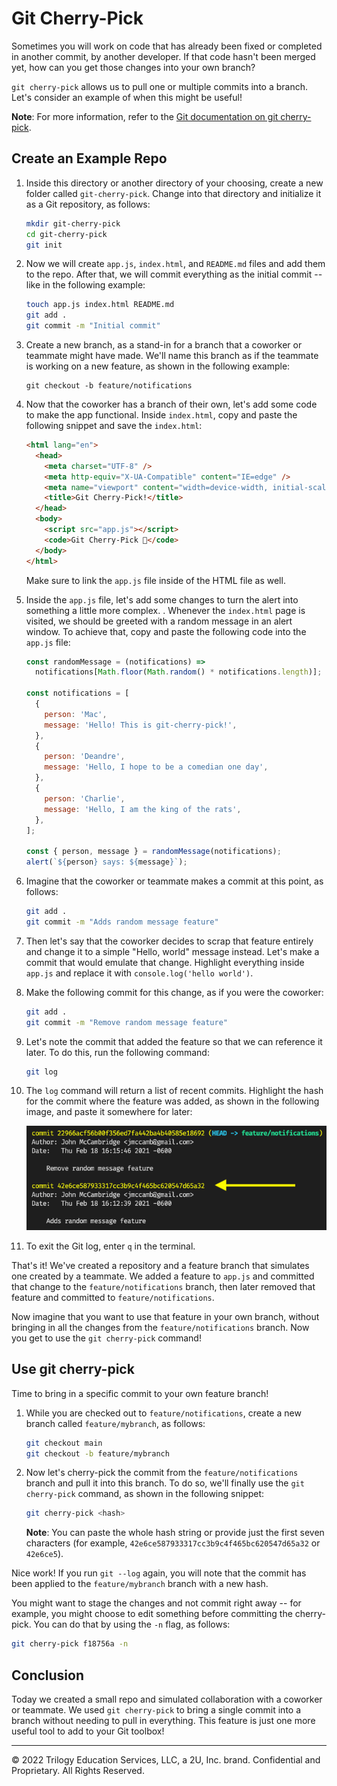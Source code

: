 # Git Cherry-Pick

Sometimes you will work on code that has already been fixed or completed in another commit, by another developer. If that code hasn't been merged yet, how can you get those changes into your own branch?

`git cherry-pick` allows us to pull one or multiple commits into a branch. Let's consider an example of when this might be useful!

**Note**: For more information, refer to the [Git documentation on git cherry-pick](https://git-scm.com/docs/git-cherry-pick).

## Create an Example Repo

1. Inside this directory or another directory of your choosing, create a new folder called `git-cherry-pick`. Change into that directory and initialize it as a Git repository, as follows:

    ```sh
    mkdir git-cherry-pick
    cd git-cherry-pick
    git init
    ```

2. Now we will create `app.js`, `index.html`, and `README.md` files and add them to the repo. After that, we will commit everything as the initial commit -- like in the following example:

    ```sh
    touch app.js index.html README.md
    git add .
    git commit -m "Initial commit"
    ```

3. Create a new branch, as a stand-in for a branch that a coworker or teammate might have made. We'll name this branch as if the teammate is working on a new feature, as shown in the following example:

    ```
    git checkout -b feature/notifications
    ```

4. Now that the coworker has a branch of their own, let's add some code to make the app functional. Inside `index.html`, copy and paste the following snippet and save the `index.html`:

    ```html
    <html lang="en">
      <head>
        <meta charset="UTF-8" />
        <meta http-equiv="X-UA-Compatible" content="IE=edge" />
        <meta name="viewport" content="width=device-width, initial-scale=1.0" />
        <title>Git Cherry-Pick!</title>
      </head>
      <body>
        <script src="app.js"></script>
        <code>Git Cherry-Pick 🍒</code>
      </body>
    </html>
    ```

    Make sure to link the `app.js` file inside of the HTML file as well.

5. Inside the `app.js` file, let's add some changes to turn the alert into something a little more complex. . Whenever the `index.html` page is visited, we should be greeted with a random message in an alert window. To achieve that, copy and paste the following code into the `app.js` file:

    ```js
    const randomMessage = (notifications) =>
      notifications[Math.floor(Math.random() * notifications.length)];

    const notifications = [
      {
        person: 'Mac',
        message: 'Hello! This is git-cherry-pick!',
      },
      {
        person: 'Deandre',
        message: 'Hello, I hope to be a comedian one day',
      },
      {
        person: 'Charlie',
        message: 'Hello, I am the king of the rats',
      },
    ];

    const { person, message } = randomMessage(notifications);
    alert(`${person} says: ${message}`);
    ```

6. Imagine that the coworker or teammate makes a commit at this point, as follows:

    ```sh
    git add .
    git commit -m "Adds random message feature"
    ```

7. Then let's say that the coworker decides to scrap that feature entirely and change it to a simple "Hello, world" message instead. Let's make a commit that would emulate that change. Highlight everything inside `app.js` and replace it with `console.log('hello world')`.

8. Make the following commit for this change, as if you were the coworker:

    ```sh
    git add .
    git commit -m "Remove random message feature"
    ```

9. Let's note the commit that added the feature so that we can reference it later. To do this, run the following command:

    ```sh
    git log
    ```

10. The `log` command will return a list of recent commits. Highlight the hash for the commit where the feature was added, as shown in the following image, and paste it somewhere for later:

    ![In the Git log results, an arrow points at the hash for the commit that added the feature.](./Images/01-log.png)

11. To exit the Git log, enter `q` in the terminal.

That's it! We've created a repository and a feature branch that simulates one created by a teammate. We added a feature to `app.js` and committed that change to the `feature/notifications` branch, then later removed that feature and committed to `feature/notifications`.

Now imagine that you want to use that feature in your own branch, without bringing in all the changes from the `feature/notifications` branch. Now you get to use the `git cherry-pick` command!

## Use git cherry-pick

Time to bring in a specific commit to your own feature branch!

1. While you are checked out to `feature/notifications`, create a new branch called `feature/mybranch`, as follows:

    ```sh
    git checkout main
    git checkout -b feature/mybranch
    ```

2. Now let's cherry-pick the commit from the `feature/notifications` branch and pull it into this branch. To do so, we'll finally use the `git cherry-pick` command, as shown in the following snippet:

    ```sh
    git cherry-pick <hash>
    ```
  
    **Note**: You can paste the whole hash string or provide just the first seven characters (for example, `42e6ce587933317cc3b9c4f465bc620547d65a32` or `42e6ce5`).

Nice work! If you run `git --log` again, you will note that the commit has been applied to the `feature/mybranch` branch with a new hash.

You might want to stage the changes and not commit right away -- for example, you might choose to edit something before committing the cherry-pick. You can do that by using the `-n` flag, as follows:

```sh
git cherry-pick f18756a -n
```

## Conclusion

Today we created a small repo and simulated collaboration with a coworker or teammate. We used `git cherry-pick` to bring a single commit into a branch without needing to pull in everything. This feature is just one more useful tool to add to your Git toolbox!

---
© 2022 Trilogy Education Services, LLC, a 2U, Inc. brand. Confidential and Proprietary. All Rights Reserved.
